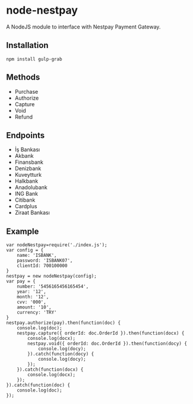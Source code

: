 # node-nestpay

A NodeJS module to interface with Nestpay Payment Gateway.

## Installation
```
npm install gulp-grab
```
## Methods
- Purchase
- Authorize
- Capture
- Void
- Refund
## Endpoints
- İş Bankası
- Akbank
- Finansbank
- Denizbank
- Kuveytturk
- Halkbank
- Anadolubank
- ING Bank
- Citibank
- Cardplus
- Ziraat Bankası
## Example
```
var nodeNestpay=require('./index.js');
var config = {
    name: 'ISBANK',
    password: 'ISBANK07',
    clientId: 700100000
}
nestpay = new nodeNestpay(config);
var pay = {
    number: '5456165456165454',
    year: '12',
    month: '12',
    cvv: '000',
    amount: '10',
    currency: 'TRY'
} 
nestpay.authorize(pay).then(function(doc) {
    console.log(doc);
    nestpay.capture({ orderId: doc.OrderId }).then(function(docx) {
        console.log(docx);
        nestpay.void({ orderId: doc.OrderId }).then(function(docy) {
            console.log(docy);
        }).catch(function(docy) {
            console.log(docy);
        });
    }).catch(function(docx) {
        console.log(docx);
    });
}).catch(function(doc) {
    console.log(doc);
});
```
